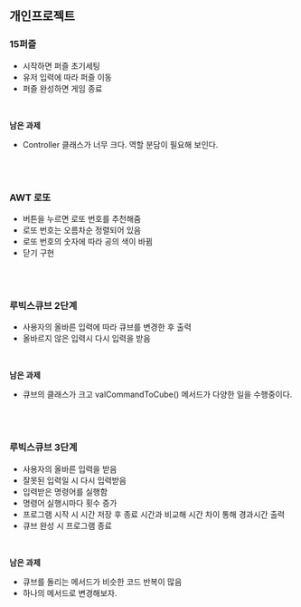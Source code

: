 ## 개인프로젝트

### 15퍼즐
- 시작하면 퍼즐 초기세팅
- 유저 입력에 따라 퍼즐 이동
- 퍼즐 완성하면 게임 종료

<br>

**남은 과제**

- Controller 클래스가 너무 크다. 역할 분담이 필요해 보인다.

<br>
<br>

### AWT 로또

- 버튼을 누르면 로또 번호를 추천해줌
- 로또 번호는 오름차순 정렬되어 있음
- 로또 번호의 숫자에 따라 공의 색이 바뀜
- 닫기 구현

<br>
<br>

### 루빅스큐브 2단계

- 사용자의 올바른 입력에 따라 큐브를 변경한 후 출력
- 올바르지 않은 입력시 다시 입력을 받음

<br>

**남은 과제**

- 큐브의 클래스가 크고 valCommandToCube() 메서드가 다양한 일을 수행중이다.

<br>
<br>

### 루빅스큐브 3단계

- 사용자의 올바른 입력을 받음
- 잘못된 입력일 시 다시 입력받음
- 입력받은 명령어를 실행함
- 명령어 실행시마다 횟수 증가
- 프로그램 시작 시 시간 저장 후 종료 시간과 비교해 시간 차이 통해 경과시간 출력
- 큐브 완성 시 프로그램 종료

<br>

**남은 과제**

- 큐브를 돌리는 메서드가 비슷한 코드 반복이 많음
- 하나의 메서드로 변경해보자.
